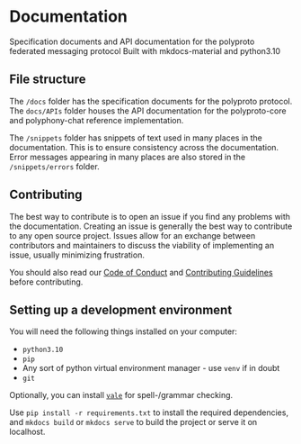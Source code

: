 # Documentation

Specification documents and API documentation for the polyproto federated messaging protocol
Built with mkdocs-material and python3.10

## File structure

The `/docs` folder has the specification documents for the polyproto protocol. The `docs/APIs` folder houses the API documentation for the polyproto-core and polyphony-chat reference implementation.

The `/snippets` folder has snippets of text used in many places in the documentation. This is to ensure consistency across the documentation. Error messages appearing in many places are also stored in the `/snippets/errors` folder.

## Contributing

The best way to contribute is to open an issue if you find any problems with the documentation. Creating an issue is generally the best way to contribute to any open source project. Issues allow for an exchange between contributors and maintainers to discuss the viability of implementing an issue, usually minimizing frustration.

You should also read our [Code of Conduct](https://github.com/polyphony-chat/.github/blob/main/CODE_OF_CONDUCT.md) and [Contributing Guidelines](https://github.com/polyphony-chat/.github/blob/main/CONTRIBUTION_GUIDELINES.md) before contributing.

## Setting up a development environment

You will need the following things installed on your computer:

- `python3.10`
- `pip`
- Any sort of python virtual environment manager - use `venv` if in doubt
- `git`

Optionally, you can install [`vale`](https://vale.sh/) for spell-/grammar checking.

Use `pip install -r requirements.txt` to install the required dependencies, and `mkdocs build` or
`mkdocs serve` to build the project or serve it on localhost.